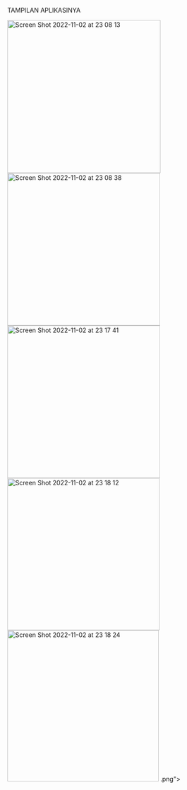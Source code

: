 TAMPILAN APLIKASINYA

<img width="347" alt="Screen Shot 2022-11-02 at 23 08 13" src="https://user-images.githubusercontent.com/99785580/199547682-4fc77943-97bf-4697-9994-2bd8580d987e.png">
<img width="346" alt="Screen Shot 2022-11-02 at 23 08 38" src="https://user-images.githubusercontent.com/99785580/199548574-222c8351-26b6-480f-82fe-634b2df4c6aa.png">
<img width="346" alt="Screen Shot 2022-11-02 at 23 17 41" src="https://user-images.githubusercontent.com/99785580/199548600-d978261b-e344-486c-838f-d503f8e8caa3.png">
<img width="345" alt="Screen Shot 2022-11-02 at 23 18 12" src="https://user-images.githubusercontent.com/99785580/199548618-bbf80ffa-138a-4a53-a0fb-5440ca874547.png">
<img width="343" alt="Screen Shot 2022-11-02 at 23 18 24" src="https://user-images.githubusercontent.com/99785580/199548638-e9df4477-fb61-48b8-8ded-f8cf7073d7c9
<img width="347" alt="Screen Shot 2022-11-02 at 23 18 45" src="https://user-images.githubusercontent.com/99785580/199548652-8dc78718-de79-4985-948c-327e75f57a99.png">
.png">
